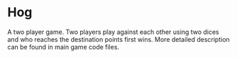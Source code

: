 # Hog
A two player game. Two players play against each other using two dices and who reaches the destination points first wins. More detailed description can be
found in main game code files.
